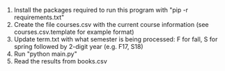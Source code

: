 1. Install the packages required to run this program with "pip -r requirements.txt"
2. Create the file courses.csv with the current course information (see courses.csv.template for example format)
3. Update term.txt with what semester is being processed: F for fall, S for spring followed by 2-digit year (e.g. F17, S18)
4. Run "python main.py"
5. Read the results from books.csv
